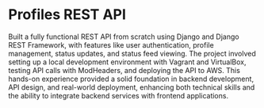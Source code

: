 # Profiles REST API

Built a fully functional REST API from scratch using Django and Django REST Framework, with features like user authentication, profile management, status updates, and status feed viewing. The project involved setting up a local development environment with Vagrant and VirtualBox, testing API calls with ModHeaders, and deploying the API to AWS. This hands-on experience provided a solid foundation in backend development, API design, and real-world deployment, enhancing both technical skills and the ability to integrate backend services with frontend applications.
